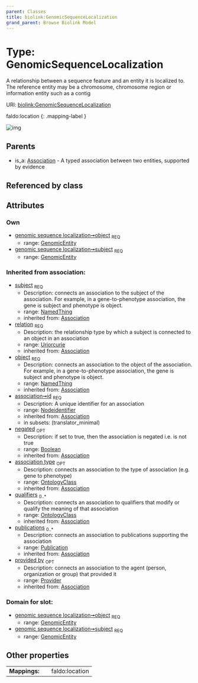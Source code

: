 ```yaml
---
parent: Classes
title: biolink:GenomicSequenceLocalization
grand_parent: Browse Biolink Model
---
```


# Type: GenomicSequenceLocalization


A relationship between a sequence feature and an entity it is localized to. The reference entity may be a chromosome, chromosome region or information entity such as a contig

URI: [biolink:GenomicSequenceLocalization](https://w3id.org/biolink/vocab/GenomicSequenceLocalization)

faldo:location
{: .mapping-label }

![img](http://yuml.me/diagram/nofunky;dir:TB/class/\[Provider]<provided%20by(i)%200..1-%20\[GenomicSequenceLocalization&#124;relation(i):uriorcurie;id(i):nodeidentifier;negated(i):boolean%20%3F],%20\[Publication]<publications(i)%200..*-%20\[GenomicSequenceLocalization],%20\[OntologyClass]<qualifiers(i)%200..*-%20\[GenomicSequenceLocalization],%20\[OntologyClass]<association%20type(i)%200..1-%20\[GenomicSequenceLocalization],%20\[GenomicEntity]<object%201..1-%20\[GenomicSequenceLocalization],%20\[GenomicEntity]<subject%201..1-%20\[GenomicSequenceLocalization],%20\[Association]^-\[GenomicSequenceLocalization])

## Parents

 *  is_a: [Association](Association.md) - A typed association between two entities, supported by evidence

## Referenced by class


## Attributes


### Own

 * [genomic sequence localization➞object](genomic_sequence_localization_object.md)  <sub>REQ</sub>
    * range: [GenomicEntity](GenomicEntity.md)
 * [genomic sequence localization➞subject](genomic_sequence_localization_subject.md)  <sub>REQ</sub>
    * range: [GenomicEntity](GenomicEntity.md)

### Inherited from association:

 * [subject](subject.md)  <sub>REQ</sub>
    * Description: connects an association to the subject of the association. For example, in a gene-to-phenotype association, the gene is subject and phenotype is object.
    * range: [NamedThing](NamedThing.md)
    * inherited from: [Association](Association.md)
 * [relation](relation.md)  <sub>REQ</sub>
    * Description: the relationship type by which a subject is connected to an object in an association
    * range: [Uriorcurie](types/Uriorcurie.md)
    * inherited from: [Association](Association.md)
 * [object](object.md)  <sub>REQ</sub>
    * Description: connects an association to the object of the association. For example, in a gene-to-phenotype association, the gene is subject and phenotype is object.
    * range: [NamedThing](NamedThing.md)
    * inherited from: [Association](Association.md)
 * [association➞id](association_id.md)  <sub>REQ</sub>
    * Description: A unique identifier for an association
    * range: [Nodeidentifier](types/Nodeidentifier.md)
    * inherited from: [Association](Association.md)
    * in subsets: (translator_minimal)
 * [negated](negated.md)  <sub>OPT</sub>
    * Description: if set to true, then the association is negated i.e. is not true
    * range: [Boolean](types/Boolean.md)
    * inherited from: [Association](Association.md)
 * [association type](association_type.md)  <sub>OPT</sub>
    * Description: connects an association to the type of association (e.g. gene to phenotype)
    * range: [OntologyClass](OntologyClass.md)
    * inherited from: [Association](Association.md)
 * [qualifiers](qualifiers.md)  <sub>0..*</sub>
    * Description: connects an association to qualifiers that modify or qualify the meaning of that association
    * range: [OntologyClass](OntologyClass.md)
    * inherited from: [Association](Association.md)
 * [publications](publications.md)  <sub>0..*</sub>
    * Description: connects an association to publications supporting the association
    * range: [Publication](Publication.md)
    * inherited from: [Association](Association.md)
 * [provided by](provided_by.md)  <sub>OPT</sub>
    * Description: connects an association to the agent (person, organization or group) that provided it
    * range: [Provider](Provider.md)
    * inherited from: [Association](Association.md)

### Domain for slot:

 * [genomic sequence localization➞object](genomic_sequence_localization_object.md)  <sub>REQ</sub>
    * range: [GenomicEntity](GenomicEntity.md)
 * [genomic sequence localization➞subject](genomic_sequence_localization_subject.md)  <sub>REQ</sub>
    * range: [GenomicEntity](GenomicEntity.md)

## Other properties

|  |  |  |
| --- | --- | --- |
| **Mappings:** | | faldo:location |

